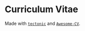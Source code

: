 # Curriculum Vitae

Made with [`tectonic`](https://tectonic-typesetting.github.io/) and [`Awesome-CV`](https://github.com/posquit0/Awesome-CV).

